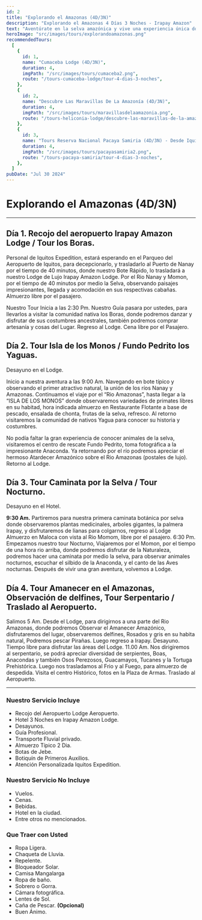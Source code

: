 ```yaml
---
id: 2
title: "Explorando el Amazonas (4D/3N)"
description: "Explorando el Amazonas 4 Días 3 Noches - Irapay Amazon"
text: "Aventúrate en la selva amazónica y vive una experiencia única donde la biodiversidad, el confort y la emoción se unen."
heroImage: "src/images/tours/explorandoamazonas.png"
recommendedTours:
  [
    {
      id: 1,
      name: "Cumaceba Lodge (4D/3N)",
      duration: 4,
      imgPath: "/src/images/tours/cumaceba2.png",
      route: "/tours-cumaceba-lodge/tour-4-dias-3-noches",
    },
    {
      id: 2,
      name: "Descubre Las Maravillas De La Amazonía (4D/3N)",
      duration: 4,
      imgPath: "/src/images/tours/maravillasdelaamazonia.png",
      route: "/tours-heliconia-lodge/descubre-las-maravillas-de-la-amazonia-4-dias-3-noches",
    },
    {
      id: 3,
      name: "Tours Reserva Nacional Pacaya Samiria (4D/3N) - Desde Iquitos",
      duration: 4,
      imgPath: "/src/images/tours/pacayasamiria2.png",
      route: "/tours-pacaya-samiria/tour-4-dias-3-noches",
    },
  ]
pubDate: "Jul 30 2024"
---
```


# Explorando el Amazonas (4D/3N)

---

## Día 1. Recojo del aeropuerto Irapay Amazon Lodge / Tour los Boras.

Personal de Iquitos Expedition, estará esperando en el Parqueo del Aeropuerto de Iquitos, para decepcionarlo, y trasladarlo al Puerto de Nanay por el tiempo de 40 minutos, donde nuestro Bote Rápido, lo trasladará a nuestro Lodge de Lujo Irapay Amazon Lodge. Por el Rio Nanay y Momon, por el tiempo de 40 minutos por medio la Selva, observando paisajes impresionantes, llegada y acomodación en sus respectivas cabañas. Almuerzo libre por el pasajero.

Nuestro Tour Inicia a las 2:30 Pm. Nuestro Guía pasara por ustedes, para llevarlos a visitar la comunidad nativa los Boras, donde podremos danzar y disfrutar de sus costumbres ancestrales, también podremos comprar artesanía y cosas del Lugar. Regreso al Lodge. Cena libre por el Pasajero.

## Día 2. Tour Isla de los Monos / Fundo Pedrito los Yaguas.

Desayuno en el Lodge.

Inicio a nuestra aventura a las 9:00 Am. Navegando en bote típico y observando el primer atractivo natural, la unión de los ríos Nanay y Amazonas. Continuamos el viaje por el “Rio Amazonas”, hasta llegar a la “ISLA DE LOS MONOS” donde observaremos variedades de primates libres en su habitad, hora indicada almuerzo en Restaurante Flotante a base de pescado, ensalada de chonta, frutas de la selva, refresco. Al retorno visitaremos la comunidad de nativos Yagua para conocer su historia y costumbres.

No podía faltar la gran experiencia de conocer animales de la selva, visitaremos el centro de rescate Fundo Pedrito, toma fotográfica a la impresionante Anaconda. Ya retornando por el río podremos apreciar el hermoso Atardecer Amazónico sobre el Rio Amazonas (postales de lujo). Retorno al Lodge.

## Día 3. Tour Caminata por la Selva / Tour Nocturno.

Desayuno en el Hotel.

**9:30 Am.** Partiremos para nuestra primera caminata botánica por selva donde observaremos plantas medicinales, arboles gigantes, la palmera Irapay, y disfrutaremos de lianas para colgarnos, regreso al Lodge Almuerzo en Maloca con vista al Rio Momom, libre por el pasajero. 6:30 Pm. Empezamos nuestro tour Nocturno, Viajaremos por el Momon, por el tiempo de una hora rio arriba, donde podremos disfrutar de la Naturaleza, podremos hacer una caminata por medio la selva, para observar animales nocturnos, escuchar el silbido de la Anaconda, y el canto de las Aves nocturnas. Después de vivir una gran aventura, volvemos a Lodge.

## Día 4. Tour Amanecer en el Amazonas, Observación de delfines, Tour Serpentario / Traslado al Aeropuerto.

Salimos 5 Am. Desde el Lodge, para dirigirnos a una parte del Rio Amazonas, donde podremos Observar el Amanecer Amazónico, disfrutaremos del lugar, observaremos delfines, Rosados y gris en su habita natural, Podremos pescar Pirañas. Luego regreso a Irapay. Desayuno. Tiempo libre para disfrutar las áreas del Lodge. 11.00 Am. Nos dirigiremos al serpentario, se podrá apreciar diversidad de serpientes, Boas, Anacondas y también Osos Perezosos, Guacamayos, Tucanes y la Tortuga Prehistórica. Luego nos trasladamos al Frio y al Fuego, para almuerzo de despedida. Visita el centro Histórico, fotos en la Plaza de Armas. Traslado al Aeropuerto.

---

### Nuestro Servicio Incluye

- Recojo del Aeropuerto Lodge Aeropuerto.
- Hotel 3 Noches en Irapay Amazon Lodge.
- Desayunos.
- Guía Profesional.
- Transporte Fluvial privado.
- Almuerzo Típico 2 Dia.
- Botas de Jebe.
- Botiquín de Primeros Auxilios.
- Atención Personalizada Iquitos Expedition.

### Nuestro Servicio No Incluye

- Vuelos.
- Cenas.
- Bebidas.
- Hotel en la ciudad.
- Entre otros no mencionados.

### Que Traer con Usted

- Ropa Ligera.
- Chaqueta de Lluvia.
- Repelente.
- Bloqueador Solar.
- Camisa Mangalarga
- Ropa de baño.
- Sobrero o Gorra.
- Cámara fotográfica.
- Lentes de Sol.
- Caña de Pescar. **(Opcional)**
- Buen Ánimo.
